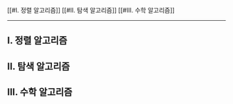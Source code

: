 
[[#I. 정렬 알고리즘]]
[[#II. 탐색 알고리즘]]
[[#III. 수학 알고리즘]]

---
## I. 정렬 알고리즘
## II. 탐색 알고리즘
## III. 수학 알고리즘
